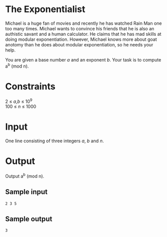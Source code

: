 # The Exponentialist
Michael is a huge fan of movies and recently he has watched Rain Man one too
many times. Michael wants to convince his friends that he is also an
authistic savant and a human calculator. He claims that he has mad skills
at doing modular exponentiation. However, Michael knows more about goat anotomy
than he does about modular exponentiation, so he needs your help.

You are given a base number _a_ and an exponent _b_. Your task is to compute
a<sup>b</sup> (mod n).

# Constraints
2 &le; _a_,_b_ &le; 10<sup>9</sup> <br />
100 &le; _n_ &le; 1000

# Input
One line consisting of three integers _a_, _b_ and _n_.

# Output
Output a<sup>b</sup> (mod n).

## Sample input
```
2 3 5
```
## Sample output
```
3
```
